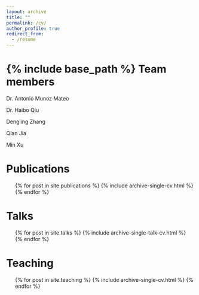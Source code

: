 ```yaml
---
layout: archive
title: ""
permalink: /cv/
author_profile: true
redirect_from:
  - /resume
---
```


{% include base_path %}
Team members
======
Dr. Antonio Munoz Mateo

Dr. Haibo Qiu

Dengling Zhang

Qian Jia

Min Xu

Publications
======
  <ul>{% for post in site.publications %}
    {% include archive-single-cv.html %}
  {% endfor %}</ul>
  
Talks
======
  <ul>{% for post in site.talks %}
    {% include archive-single-talk-cv.html %}
  {% endfor %}</ul>
  
Teaching
======
  <ul>{% for post in site.teaching %}
    {% include archive-single-cv.html %}
  {% endfor %}</ul>
  

